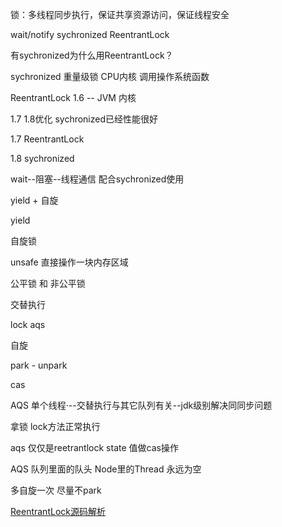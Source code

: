 锁：多线程同步执行，保证共享资源访问，保证线程安全

wait/notify sychronized  ReentrantLock



有sychronized为什么用ReentrantLock？

sychronized  重量级锁    CPU内核    调用操作系统函数



ReentrantLock   1.6  --  JVM 内核



1.7   1.8优化    sychronized已经性能很好



1.7 ReentrantLock  

1.8  sychronized



wait--阻塞--线程通信       配合sychronized使用



yield +  自旋

yield   





自旋锁





unsafe  直接操作一块内存区域



公平锁  和  非公平锁



交替执行



lock  aqs

自旋

park - unpark

cas



[](https://zhuanlan.zhihu.com/p/192460029)



AQS  单个线程·--交替执行与其它队列有关--jdk级别解决同同步问题



拿锁 lock方法正常执行



aqs 仅仅是reetrantlock  state 值做cas操作



AQS 队列里面的队头  Node里的Thread 永远为空





多自旋一次   尽量不park





















[ReentrantLock源码解析](https://juejin.im/post/6844903792777904136)